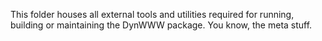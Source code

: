 This folder houses all external tools and utilities required for running, building or maintaining the DynWWW package. You know, the meta stuff.
